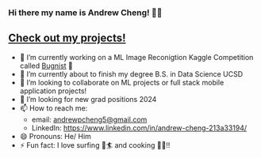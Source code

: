 ### Hi there my name is Andrew Cheng! 👋🏽

## [Check out my projects!](https://andrewcheng02.github.io/Portfolio/) 

<!--
**AndrewCheng02/AndrewCheng02** is a ✨ _special_ ✨ repository because its `README.md` (this file) appears on your GitHub profile.
-->

- 🔭 I’m currently working on a ML Image Reconigtion Kaggle Competition called [Bugnist](https://www.kaggle.com/competitions/bugnist2024fgvc/) 🐛
- 🌱 I’m currently about to finish my degree B.S. in Data Science UCSD 
- 👯 I’m looking to collaborate on ML projects or full stack mobile application projects!
- 🤔 I’m looking for new grad positions 2024
- 📫 How to reach me:
  - email: andrewpcheng5@gmail.com
  - LinkedIn: https://www.linkedin.com/in/andrew-cheng-213a33194/
- 😄 Pronouns: He/ Him
- ⚡ Fun fact: I love surfing 🌊🏄 and cooking 🧑‍🍳!!

